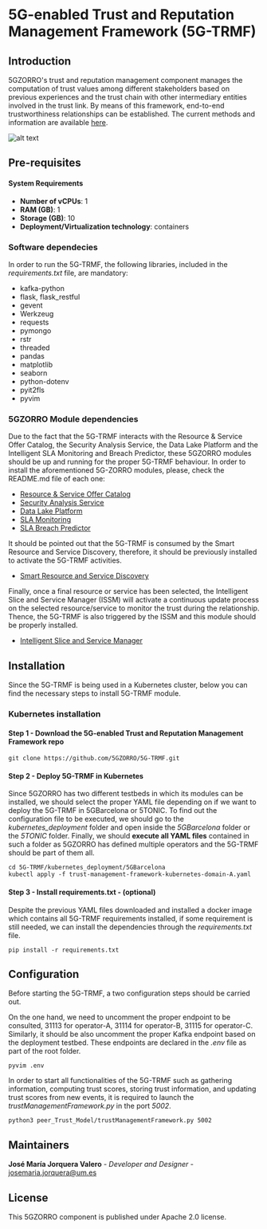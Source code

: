 # 5G-enabled Trust and Reputation Management Framework (5G-TRMF)

## Introduction
5GZORRO's trust and reputation management component manages the computation of trust values among different stakeholders based on previous experiences and the trust chain with other intermediary entities involved in the trust link. By means of this framework, end-to-end trustworthiness relationships can be established.
The current methods and information are available [here](https://5gzorro.github.io/5G-TRMF/).


![alt text](https://github.com/5GZORRO/5G-TRMF/tree/main/images/5G-TRMF.png?raw=true)
## Pre-requisites

#### System Requirements

* **Number of vCPUs**: 1
* **RAM (GB)**: 1
* **Storage (GB)**: 10
* **Deployment/Virtualization technology**: containers

### Software dependecies

In order to run the 5G-TRMF, the following libraries, included in the _requirements.txt_ file, are mandatory:
* kafka-python
* flask, flask_restful
* gevent
* Werkzeug
* requests
* pymongo
* rstr
* threaded
* pandas
* matplotlib
* seaborn
* python-dotenv
* pyit2fls
* pyvim


### 5GZORRO Module dependencies
Due to the fact that the 5G-TRMF interacts with the Resource & Service Offer Catalog, the Security Analysis Service, the Data Lake Platform and the Intelligent SLA Monitoring and Breach Predictor, these 5GZORRO modules should be up and running for the proper 5G-TRMF behaviour. In order to install the aforementioned 5G-ZORRO modules, please, check the README.md file of each one:

* [Resource & Service Offer Catalog](https://github.com/5GZORRO/resource-and-service-offer-catalog)
* [Security Analysis Service](https://github.com/5GZORRO/intrasecurity)
* [Data Lake Platform](https://github.com/5GZORRO/datalake)
* [SLA Monitoring](https://github.com/5GZORRO/SLA-Monitor)
* [SLA Breach Predictor](https://github.com/5GZORRO/sla-breach-predictor)

It should be pointed out that the 5G-TRMF is consumed by the Smart Resource and Service Discovery, therefore, it should be previously installed to activate the 5G-TRMF activities.

* [Smart Resource and Service Discovery](https://github.com/5GZORRO/Smart-Resource-and-Service-Discovery-application)

Finally, once a final resource or service has been selected, the Intelligent Slice and Service Manager (ISSM) will activate a continuous update process on the selected resource/service to monitor the trust during the relationship. Thence, the 5G-TRMF is also triggered by the ISSM and this module should be properly installed.  

* [Intelligent Slice and Service Manager](https://github.com/5GZORRO/issm)

## Installation
Since the 5G-TRMF is being used in a Kubernetes cluster, below you can find the necessary steps to install 5G-TRMF module.
### Kubernetes installation
#### Step 1 - Download the 5G-enabled Trust and Reputation Management Framework repo

```
git clone https://github.com/5GZORRO/5G-TRMF.git
```

#### Step 2 - Deploy 5G-TRMF in Kubernetes
Since 5GZORRO has two different testbeds in which its modules can be installed, we should select the proper YAML file depending on if we want to deploy the 5G-TRMF in 5GBarcelona or 5TONIC. To find out the configuration file to be executed, we should go to the _kubernetes_deployment_ folder and open inside the _5GBarcelona_ folder or the _5TONIC_ folder. Finally, we should **execute all YAML files** contained in such a folder as 5GZORRO has defined multiple operators and the 5G-TRMF should be part of them all. 

```
cd 5G-TRMF/kubernetes_deployment/5GBarcelona
kubectl apply -f trust-management-framework-kubernetes-domain-A.yaml
```

#### Step 3 - Install requirements.txt - (optional)
Despite the previous YAML files downloaded and installed a docker image which contains all 5G-TRMF requirements installed, if some requirement is still needed, we can install the dependencies through the _requirements.txt_ file.
```
pip install -r requirements.txt
```



## Configuration
Before starting the 5G-TRMF, a two configuration steps should be carried out. 

On the one hand, we need to uncomment the proper endpoint to be consulted, 31113 for operator-A, 31114 for operator-B, 31115 for operator-C. Similarly, it should be also uncomment the proper Kafka endpoint based on the deployment testbed. These endpoints are declared in the _.env_ file as part of the root folder.

```
pyvim .env
```

In order to start all functionalities of the 5G-TRMF such as gathering information, computing trust scores, storing trust information, and updating trust scores from new events, it is required to launch the _trustManagementFramework.py_ in the port _5002_.

```
python3 peer_Trust_Model/trustManagementFramework.py 5002
```

## Maintainers
**José María Jorquera Valero** - *Developer and Designer* - josemaria.jorquera@um.es


## License
This 5GZORRO component is published under Apache 2.0 license.